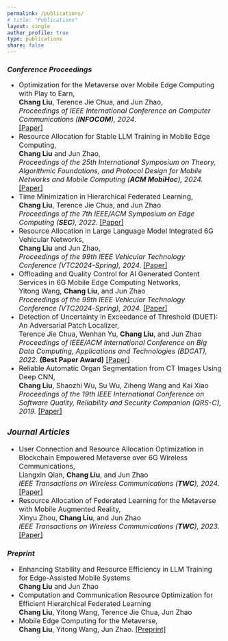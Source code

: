 ```yaml
---
permalink: /publications/
# title: "Publications"
layout: single
author_profile: true
type: publications
share: false
---
```


### *Conference Proceedings*

<div style="font-size: 16px;" markdown="1"> 
 
+ Optimization for the Metaverse over Mobile Edge Computing with Play to Earn, <br>
  **Chang Liu**, Terence Jie Chua, and Jun Zhao, <br>
  _Proceedings of IEEE International Conference on Computer Communications (**INFOCOM**), 2024_. <br>
  [[Paper]](https://doi.org/10.1109/INFOCOM52122.2024.10621355)
+  Resource Allocation for Stable LLM Training in Mobile Edge Computing, <br>
  **Chang Liu** and Jun Zhao, <br>
   _Proceedings of the 25th International Symposium on Theory, Algorithmic Foundations, and Protocol Design for Mobile Networks and Mobile Computing (**ACM MobiHoc**), 2024._ [[Paper]](https://doi.org/10.1145/3641512.3686358)
+  Time Minimization in Hierarchical Federated Learning, <br>
  **Chang Liu**, Terence Jie Chua, and Jun Zhao <br>
  _Proceedings of the 7th IEEE/ACM Symposium on Edge Computing (**SEC**), 2022._ [[Paper]](https://doi.org/10.1109/SEC54971.2022.00015) 
+ Resource Allocation in Large Language Model Integrated 6G Vehicular Networks,<br>
  **Chang Liu** and Jun Zhao, <br>
  _Proceedings of the 99th IEEE Vehicular Technology Conference (VTC2024-Spring), 2024._ [[Paper]](https://doi.org/10.1109/VTC2024-Spring62846.2024.10683673) 
+ Offloading and Quality Control for AI Generated Content Services in 6G Mobile Edge Computing Networks, <br>
  Yitong Wang, **Chang Liu**, and Jun Zhao <br>
  _Proceedings of the 99th IEEE Vehicular Technology Conference (VTC2024-Spring), 2024._ [[Paper]](https://doi.org/10.1109/VTC2024-Spring62846.2024.10683477)
+ Detection of Uncertainty in Exceedance of Threshold (DUET): An Adversarial Patch Localizer, <br>
  Terence Jie Chua, Wenhan Yu, **Chang Liu**, and Jun Zhao <br>
   _Proceedings of IEEE/ACM International Conference on Big Data Computing, Applications and Technologies (BDCAT), 2022._ **(Best Paper Award)**  [[Paper]](https://doi.org/10.1109/BDCAT56447.2022.00010)
+ Reliable Automatic Organ Segmentation from CT Images Using Deep CNN, <br>
  **Chang Liu**, Shaozhi Wu, Su Wu, Ziheng Wang and Kai Xiao <br>
  _Proceedings of the 19th IEEE International Conference on Software Quality, Reliability and Security Companion (QRS-C), 2019._ [[Paper]](https://doi.org/10.1109/QRS-C.2019.00075)
  
</div>

<div style="font-size: 16px;" markdown="1"> 
 
### *Journal Articles*
+ User Connection and Resource Allocation Optimization in Blockchain Empowered Metaverse over 6G Wireless Communications, <br>
  Liangxin Qian, **Chang Liu**, and Jun Zhao <br>
  _IEEE Transactions on Wireless Communications (**TWC**), 2024._ [[Paper]](https://doi.org/10.1109/TWC.2024.3401184)
+ Resource Allocation of Federated Learning for the Metaverse with Mobile Augmented Reality, <br>
  Xinyu Zhou, **Chang Liu**, and Jun Zhao <br>
  _IEEE Transactions on Wireless Communications (**TWC**), 2023._ [[Paper]](https://doi.org/10.1109/TWC.2023.3326884)
  
</div>

### *Preprint*

<div style="font-size: 16px;" markdown="1"> 

+ Enhancing Stability and Resource Efficiency in LLM Training for Edge-Assisted Mobile Systems <br>
  **Chang Liu** and Jun Zhao
+ Computation and Communication Resource Optimization for Efficient Hierarchical Federated Learning <br>
  **Chang Liu**, Yitong Wang, Terence Jie Chua, Jun Zhao
+ Mobile Edge Computing for the Metaverse, <br>
  **Chang Liu**, Yitong Wang, Jun Zhao. [[Preprint]](https://arxiv.org/pdf/2212.09229)

</div>
